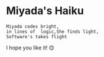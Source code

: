 # Miyada's Haiku

```
Miyada codes bright,
in lines of  logic,She finds light,
Software's takes flight
```
I hope you like it! :blush: